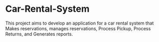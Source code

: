 # Car-Rental-System
This project aims to develop an application for a car rental system that Makes reservations, manages reservations, Process Pickup, Process Returns, and Generates reports. 
